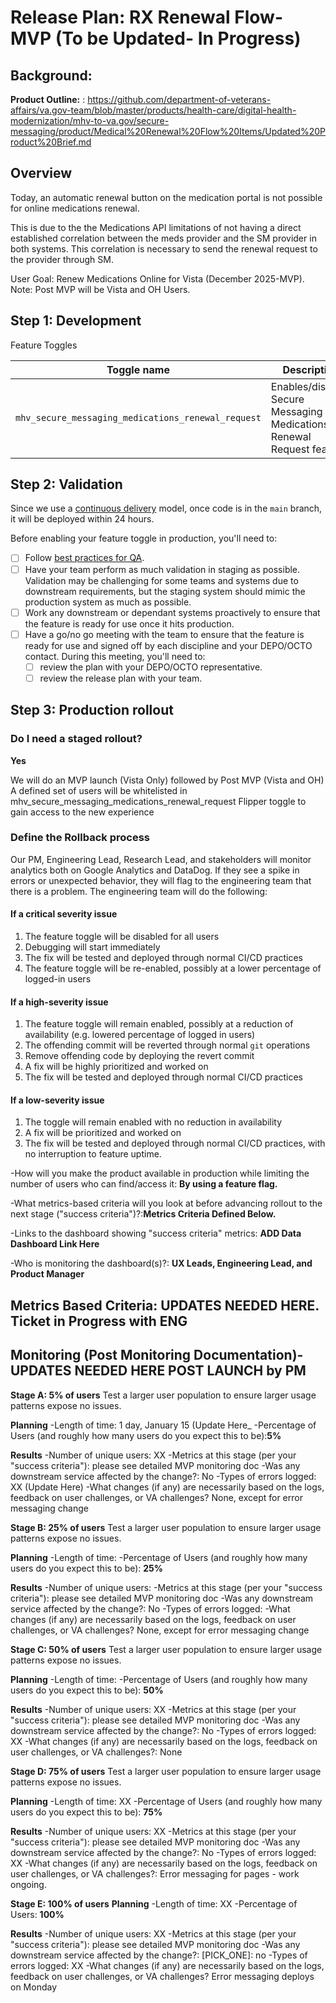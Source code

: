 


# Release Plan: RX Renewal Flow- MVP  (To be Updated- In Progress)

## Background: 

**Product Outline:** : https://github.com/department-of-veterans-affairs/va.gov-team/blob/master/products/health-care/digital-health-modernization/mhv-to-va.gov/secure-messaging/product/Medical%20Renewal%20Flow%20Items/Updated%20Product%20Brief.md

## Overview

Today, an automatic renewal button on the medication portal is not possible for online medications renewal.

This is due to the the Medications API limitations of not having a direct established correlation between the meds provider and the SM provider in both systems. This correlation is necessary to send the renewal request to the provider through SM.

User Goal: Renew Medications Online for Vista (December 2025-MVP). Note: Post MVP will be Vista and OH Users.




## Step 1: Development
Feature Toggles

| Toggle name | Description |
| ----------- | ----------- |
| `mhv_secure_messaging_medications_renewal_request` | Enables/disables Secure Messaging Medications Renewal Request feature |




## Step 2: Validation  

Since we use a [continuous delivery](https://depo-platform-documentation.scrollhelp.site/developer-docs/deployment-process) model, once code is in the `main` branch, it will be deployed within 24 hours. 

Before enabling your feature toggle in production, you'll need to:

- [ ] Follow [best practices for QA](https://depo-platform-documentation.scrollhelp.site/developer-docs/qa-and-accessibility-testing).
- [ ] Have your team perform as much validation in staging as possible. Validation may be challenging for some teams and systems due to downstream requirements, but the staging system should mimic the production system as much as possible.
- [ ] Work any downstream or dependant systems proactively to ensure that the feature is ready for use once it hits production.
- [ ] Have a go/no go meeting with the team to ensure that the feature is ready for use and signed off by each discipline and your DEPO/OCTO contact. During this meeting, you'll need to:
  - [ ] review the plan with your DEPO/OCTO representative.
  - [ ] review the release plan with your team.

## Step 3: Production rollout

### Do I need a staged rollout? 

**Yes**


We will do an MVP launch (Vista Only)  followed by Post MVP (Vista and OH)  A defined set of users will be whitelisted in mhv_secure_messaging_medications_renewal_request Flipper toggle to gain access to the new experience





### Define the Rollback process

Our PM, Engineering Lead, Research Lead, and stakeholders will monitor analytics both on Google Analytics and DataDog. If they see a spike in errors or unexpected behavior, they will flag to the engineering team that there is a problem. The engineering team will do the following:

#### If a critical severity issue
1. The feature toggle will be disabled for all users
2. Debugging will start immediately
3. The fix will be tested and deployed through normal CI/CD practices
4. The feature toggle will be re-enabled, possibly at a lower percentage of logged-in users
#### If a high-severity issue
1. The feature toggle will remain enabled, possibly at a reduction of availability (e.g. lowered percentage of logged in users)
2. The offending commit will be reverted through normal `git` operations
3. Remove offending code by deploying the revert commit
4. A fix will be highly prioritized and worked on
5. The fix will be tested and deployed through normal CI/CD practices
#### If a low-severity issue
1. The toggle will remain enabled with no reduction in availability
2. A fix will be prioritized and worked on
3. The fix will be tested and deployed through normal CI/CD practices, with no interruption to feature uptime.



-How will you make the product available in production while limiting the number of users who can find/access it: **By using a feature flag.**

-What metrics-based criteria will you look at before advancing rollout to the next stage ("success criteria")?:**Metrics Criteria Defined Below.**

-Links to the dashboard showing "success criteria" metrics: **ADD Data Dashboard Link Here**

-Who is monitoring the dashboard(s)?: **UX Leads, Engineering Lead, and Product Manager**
    

##  Metrics Based Criteria: UPDATES NEEDED HERE. Ticket in Progress with ENG





## Monitoring (Post Monitoring Documentation)- UPDATES NEEDED HERE POST LAUNCH by PM


**Stage A: 5% of users**
Test a larger user population to ensure larger usage patterns expose no issues.

**Planning**
-Length of time: 1 day, January 15 (Update Here_
-Percentage of Users (and roughly how many users do you expect this to be):**5%**

**Results**
-Number of unique users: XX
-Metrics at this stage (per your "success criteria"): please see detailed MVP monitoring doc
-Was any downstream service affected by the change?: No
-Types of errors logged: XX (Update Here)
-What changes (if any) are necessarily based on the logs, feedback on user challenges, or VA challenges? None, except for error messaging change

**Stage B: 25% of users**
Test a larger user population to ensure larger usage patterns expose no issues.

**Planning**
-Length of time: 
-Percentage of Users (and roughly how many users do you expect this to be): **25%**

**Results**
-Number of unique users: 
-Metrics at this stage (per your "success criteria"): please see detailed MVP monitoring doc
-Was any downstream service affected by the change?: No
-Types of errors logged: 
-What changes (if any) are necessarily based on the logs, feedback on user challenges, or VA challenges? None, except for error messaging change

**Stage C: 50% of users**
Test a larger user population to ensure larger usage patterns expose no issues.

**Planning**
-Length of time: 
-Percentage of Users (and roughly how many users do you expect this to be): **50%**

**Results**
-Number of unique users: XX
-Metrics at this stage (per your "success criteria"): please see detailed MVP monitoring doc
-Was any downstream service affected by the change?: No
-Types of errors logged: XX
-What changes (if any) are necessarily based on the logs, feedback on user challenges, or VA challenges?: None


**Stage D: 75% of users**
Test a larger user population to ensure larger usage patterns expose no issues.

**Planning**
-Length of time: XX
-Percentage of Users (and roughly how many users do you expect this to be): **75%**

**Results**
-Number of unique users: XX
-Metrics at this stage (per your "success criteria"): please see detailed MVP monitoring doc
-Was any downstream service affected by the change?: No
-Types of errors logged: XX
-What changes (if any) are necessarily based on the logs, feedback on user challenges, or VA challenges?: Error messaging for pages - work ongoing.


**Stage E: 100% of users**
**Planning**
-Length of time: XX
-Percentage of Users: **100%**

**Results**
-Number of unique users: XX
-Metrics at this stage (per your "success criteria"): please see detailed MVP monitoring doc
-Was any downstream service affected by the change?: [PICK_ONE]: no
-Types of errors logged: XX
-What changes (if any) are necessarily based on the logs, feedback on user challenges, or VA challenges? Error messaging deploys on Monday




